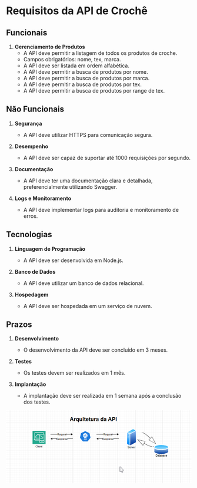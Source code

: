 # Requisitos da API de Crochê

## Funcionais
1. **Gerenciamento de Produtos**
    - A API deve permitir a listagem de todos os produtos de croche.
    - Campos obrigatórios: nome, tex, marca.
    - A API deve ser listada em ordem alfabética.
    - A API deve permitir a busca de produtos por nome.
    - A API deve permitir a busca de produtos por marca.
    - A API deve permitir a busca de produtos por tex.
    - A API deve permitir a busca de produtos por range de tex.

## Não Funcionais
1. **Segurança**
    - A API deve utilizar HTTPS para comunicação segura.

2. **Desempenho**
    - A API deve ser capaz de suportar até 1000 requisições por segundo.

3. **Documentação**
    - A API deve ter uma documentação clara e detalhada, preferencialmente utilizando Swagger.

4. **Logs e Monitoramento**
    - A API deve implementar logs para auditoria e monitoramento de erros.

## Tecnologias
1. **Linguagem de Programação**
    - A API deve ser desenvolvida em Node.js.

2. **Banco de Dados**
    - A API deve utilizar um banco de dados relacional.

3. **Hospedagem**
    - A API deve ser hospedada em um serviço de nuvem.

## Prazos
1. **Desenvolvimento**
    - O desenvolvimento da API deve ser concluído em 3 meses.

2. **Testes**
    - Os testes devem ser realizados em 1 mês.

3. **Implantação**
    - A implantação deve ser realizada em 1 semana após a conclusão dos testes.

![alt text](image.png)